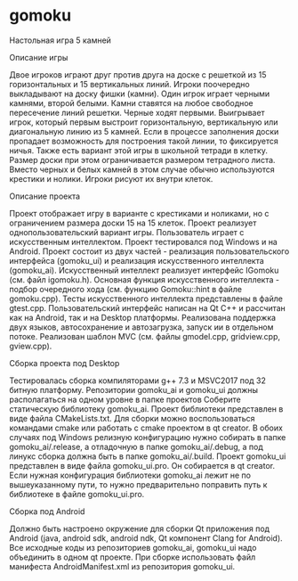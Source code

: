 # gomoku
 Настольная игра 5 камней

Описание игры

Двое игроков играют друг против друга на доске с решеткой из 15 горизонтальных и 15 вертикальных линий.
Игроки поочередно выкладывают на доску фишки (камни). Один игрок играет черными камнями, второй белыми.
Камни ставятся на любое свободное пересечение линий решетки.
Черные ходят первыми.
Выигрывает игрок, который первым выстроит горизонтальную, вертикальную или диагональную линию из 5 камней.
Если в процессе заполнения доски пропадает возможность для построения такой линии, то фиксируется ничья.
Также есть вариант этой игры в школьной тетради в клетку. Размер доски при этом ограничивается размером тетрадного листа.
Вместо черных и белых камней в этом случае обычно используются крестики и нолики. Игроки рисуют их внутри клеток.

Описание проекта

Проект отображает игру в варианте с крестиками и ноликами, но с ограничением размера доски 15 на 15 клеток.
Проект реализует однопользовательский вариант игры.
Пользователь играет с искусственным интеллектом.
Проект тестировался под Windows и на Android.
Проект состоит из двух частей - реализация пользовательского интерфейса (gomoku_ui) и реализация искусственного интеллекта (gomoku_ai).
Искусственный интеллект реализует интерфейс IGomoku (см. файл igomoku.h).
Основная функция искусственного интеллекта - подбор очередного хода (см. функцию Gomoku::hint в файле gomoku.cpp).
Тесты искусственного интеллекта представлены в файле gtest.cpp.
Пользовательский интерфейс написан на Qt C++ и рассчитан как на Android, так и на Desktop платформы.
Реализована поддержка двух языков, автосохранение и автозагрузка, запуск ии в отдельном потоке.
Реализован шаблон MVC (см. файлы gmodel.cpp, gridview.cpp, gview.cpp).

Сборка проекта под Desktop

Тестировалась сборка компиляторами g++ 7.3 и MSVC2017 под 32 битную платформу.
Репозитории gomoku_ai и gomoku_ui должны располагаться на одном уровне в папке проектов
Соберите статическую библиотеку gomoku_ai.
Проект библиотеки представлен в виде файла CMakeLists.txt.
Для сборки можно воспользоваться командами cmake или работать с cmake проектом в qt creator.
В обоих случаях под Windows релизную конфигурацию нужно собирать в папке gomoku_ai/.release, а отладочную в папке gomoku_ai/.debug,
а под линукс сборка должна быть в папке gomoku_ai/.build.
Проект gomoku_ui представлен в виде файла gomoku_ui.pro.
Он собирается в qt creator. Если нужная конфигурация библиотеки gomoku_ai лежит не по вышеуказанному пути,
то нужно предварительно поправить путь к библиотеке в файле gomoku_ui.pro.

Сборка под Android

Должно быть настроено окружение для сборки Qt приложения под Android (java, android sdk, android ndk, Qt компонент Clang for Android).
Все исходные коды из репозиториев gomoku_ai, gomoku_ui надо объединить в одном qt проекте.
При сборке использовать файл манифеста AndroidManifest.xml из репозитория gomoku_ui.
